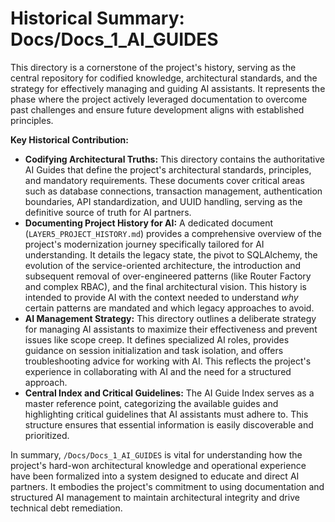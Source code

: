 # Historical Summary: Docs/Docs_1_AI_GUIDES

This directory is a cornerstone of the project's history, serving as the central repository for codified knowledge, architectural standards, and the strategy for effectively managing and guiding AI assistants. It represents the phase where the project actively leveraged documentation to overcome past challenges and ensure future development aligns with established principles.

**Key Historical Contribution:**

*   **Codifying Architectural Truths:** This directory contains the authoritative AI Guides that define the project's architectural standards, principles, and mandatory requirements. These documents cover critical areas such as database connections, transaction management, authentication boundaries, API standardization, and UUID handling, serving as the definitive source of truth for AI partners.
*   **Documenting Project History for AI:** A dedicated document (`LAYER5_PROJECT_HISTORY.md`) provides a comprehensive overview of the project's modernization journey specifically tailored for AI understanding. It details the legacy state, the pivot to SQLAlchemy, the evolution of the service-oriented architecture, the introduction and subsequent removal of over-engineered patterns (like Router Factory and complex RBAC), and the final architectural vision. This history is intended to provide AI with the context needed to understand *why* certain patterns are mandated and which legacy approaches to avoid.
*   **AI Management Strategy:** This directory outlines a deliberate strategy for managing AI assistants to maximize their effectiveness and prevent issues like scope creep. It defines specialized AI roles, provides guidance on session initialization and task isolation, and offers troubleshooting advice for working with AI. This reflects the project's experience in collaborating with AI and the need for a structured approach.
*   **Central Index and Critical Guidelines:** The AI Guide Index serves as a master reference point, categorizing the available guides and highlighting critical guidelines that AI assistants must adhere to. This structure ensures that essential information is easily discoverable and prioritized.

In summary, `/Docs/Docs_1_AI_GUIDES` is vital for understanding how the project's hard-won architectural knowledge and operational experience have been formalized into a system designed to educate and direct AI partners. It embodies the project's commitment to using documentation and structured AI management to maintain architectural integrity and drive technical debt remediation.